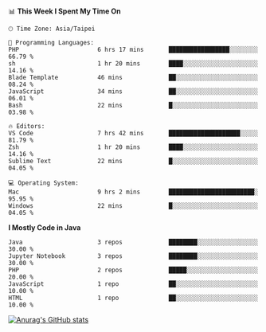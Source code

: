 <!--### Hi there 👋-->

<!--
**treevel/treevel** is a ✨ _special_ ✨ repository because its `README.md` (this file) appears on your GitHub profile.

Here are some ideas to get you started:

- 🔭 I’m currently working on ...
- 🌱 I’m currently learning ...
- 👯 I’m looking to collaborate on ...
- 🤔 I’m looking for help with ...
- 💬 Ask me about ...
- 📫 How to reach me: ...
- 😄 Pronouns: ...
- ⚡ Fun fact: ...
-->

<!--START_SECTION:waka-->
📊 **This Week I Spent My Time On** 

```text
🕑︎ Time Zone: Asia/Taipei

💬 Programming Languages: 
PHP                      6 hrs 17 mins       █████████████████░░░░░░░░   66.79 % 
sh                       1 hr 20 mins        ████░░░░░░░░░░░░░░░░░░░░░   14.16 % 
Blade Template           46 mins             ██░░░░░░░░░░░░░░░░░░░░░░░   08.24 % 
JavaScript               34 mins             ██░░░░░░░░░░░░░░░░░░░░░░░   06.01 % 
Bash                     22 mins             █░░░░░░░░░░░░░░░░░░░░░░░░   03.98 % 

🔥 Editors: 
VS Code                  7 hrs 42 mins       ████████████████████░░░░░   81.79 % 
Zsh                      1 hr 20 mins        ████░░░░░░░░░░░░░░░░░░░░░   14.16 % 
Sublime Text             22 mins             █░░░░░░░░░░░░░░░░░░░░░░░░   04.05 % 

💻 Operating System: 
Mac                      9 hrs 2 mins        ████████████████████████░   95.95 % 
Windows                  22 mins             █░░░░░░░░░░░░░░░░░░░░░░░░   04.05 % 
```

**I Mostly Code in Java** 

```text
Java                     3 repos             ████████░░░░░░░░░░░░░░░░░   30.00 % 
Jupyter Notebook         3 repos             ████████░░░░░░░░░░░░░░░░░   30.00 % 
PHP                      2 repos             █████░░░░░░░░░░░░░░░░░░░░   20.00 % 
JavaScript               1 repo              ██░░░░░░░░░░░░░░░░░░░░░░░   10.00 % 
HTML                     1 repo              ██░░░░░░░░░░░░░░░░░░░░░░░   10.00 % 
```




<!--END_SECTION:waka-->

<!-- GitHub Stats Card-->
[![Anurag's GitHub stats](https://github-readme-stats.vercel.app/api?username=treevel&show_icons=true&theme=monokai&count_private=true)](https://github.com/anuraghazra/github-readme-stats)
